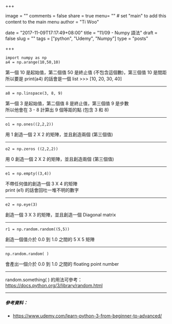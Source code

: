 +++

image = ""
comments = false
share = true
menu= ""		# set "main" to add this content to the main menu
author = "Ti Ｗoo"

date =  "2017-11-09T17:17:49+08:00"
title =  "11/09 - Numpy 語法"
draft =  false
slug =  ""
tags = ["python", "Udemy", "Numpy"]
type = "posts"

+++

```
import numpy as np  
a4 = np.arange(10,50,10)  
```

第一個 10 是起始值，第二個值 50 是終止值 (不包含這個數)，第三個值 10 是間距  
所以要是 print(a4) 的話會是一個 list  >>> [10, 20, 30, 40]   

<!--more-->

---
```
a8 = np.linspace(3, 8, 9)  
```
第一個 3 是起始值，第二個值 8 是終止值，第三個值 9 是步數  
所以他會在 3 - 8 計算出 9 個等距的點 (包含 3 和 8)  

---
```
o1 = np.ones((2,2,2))  
```
用 1 創造一個 2 X 2 的矩陣，並且創造兩個 (第三個值)  

---
```
o2 = np.zeros ((2,2,2))  
```
用 0 創造一個 2 X 2 的矩陣，並且創造兩個 (第三個值)  

---
```
e1 = np.empty((3,4))  
```
不帶任何值的創造一個 3 X 4 的矩陣  
print (e1) 的話會回吐一堆不明的數字  

---
```
e2 = np.eye(3)  
```
創造一個 3 X 3 的矩陣，並且創造一個 Diagonal matrix  

---
```
r1 = np.random.random((5,5))  
```
創造一個值介於 0.0 到 1.0 之間的 5 X 5 矩陣  

---
```
np.random.random( )  
```
會產出一個介於 0.0 到 1.0 之間的 floating point number  

---

random.something( ) 的用法可參考：  https://docs.python.org/3/library/random.html  

---

##### 參考資料：
- https://www.udemy.com/learn-python-3-from-beginner-to-advanced/
